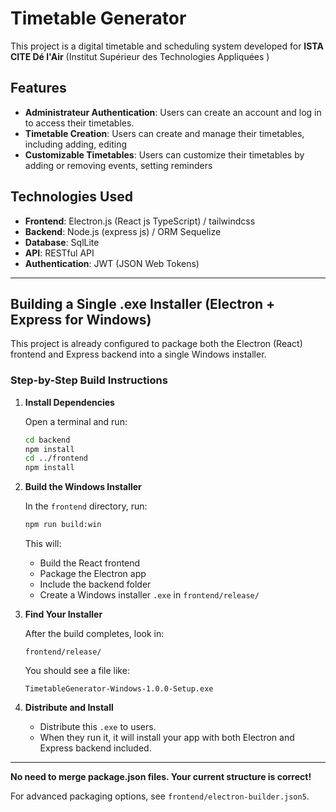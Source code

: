 # Timetable Generator

This project is a digital timetable and scheduling system developed for **ISTA CITE Dé l'Air** (Institut Supérieur des Technologies Appliquées )

## Features
- **Administrateur Authentication**: Users can create an account and log in to access their timetables.
- **Timetable Creation**: Users can create and manage their timetables, including adding, editing
- **Customizable Timetables**: Users can customize their timetables by adding or removing events, setting reminders


## Technologies Used

- **Frontend**: Electron.js (React js TypeScript) / tailwindcss 
- **Backend**: Node.js (express js) / ORM Sequelize
- **Database**: SqlLite
- **API**: RESTful API
- **Authentication**: JWT (JSON Web Tokens)

---

## Building a Single .exe Installer (Electron + Express for Windows)

This project is already configured to package both the Electron (React) frontend and Express backend into a single Windows installer.

### **Step-by-Step Build Instructions**

1. **Install Dependencies**

   Open a terminal and run:
   ```bash
   cd backend
   npm install
   cd ../frontend
   npm install
   ```

2. **Build the Windows Installer**

   In the `frontend` directory, run:
   ```bash
   npm run build:win
   ```
   This will:
   - Build the React frontend
   - Package the Electron app
   - Include the backend folder
   - Create a Windows installer `.exe` in `frontend/release/`

3. **Find Your Installer**

   After the build completes, look in:
   ```
   frontend/release/
   ```
   You should see a file like:
   ```
   TimetableGenerator-Windows-1.0.0-Setup.exe
   ```

4. **Distribute and Install**

   - Distribute this `.exe` to users.
   - When they run it, it will install your app with both Electron and Express backend included.

---

**No need to merge package.json files. Your current structure is correct!**

For advanced packaging options, see `frontend/electron-builder.json5`.


